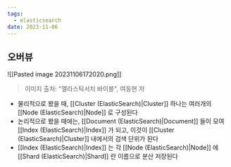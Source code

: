 ```yaml
---
tags:
  - elasticsearch
date: 2023-11-06
---
```

## 오버뷰

![[Pasted image 20231106172020.png]]
> 이미지 출처: "엘라스틱서치 바이블", 여동현 저

- 물리적으로 봤을 때, [[Cluster (ElasticSearch)|Cluster]] 하나는 여러개의 [[Node (ElasticSearch)|Node]] 로 구성된다
- 논리적으로 봤을 때에는, [[Document (ElasticSearch)|Document]] 들이 모여 [[Index (ElasticSearch)|Index]] 가 되고, 이것이 [[Cluster (ElasticSearch)|Cluster]] 내에서의 검색 단위가 된다
- [[Index (ElasticSearch)|Index]] 는 각 [[Node (ElasticSearch)|Node]] 에 [[Shard (ElasticSearch)|Shard]] 란 이름으로 분산 저장된다
